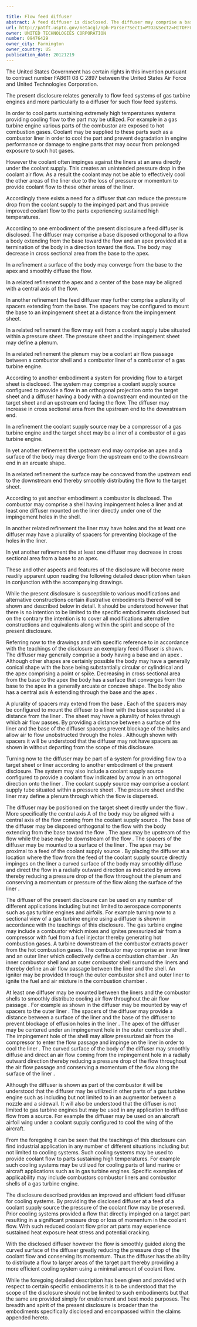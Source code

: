 ```yaml
---

title: Flow feed diffuser
abstract: A feed diffuser is disclosed. The diffuser may comprise a base disposed orthogonal to a flow, a body extending from the base toward the flow, and an apex provided at a termination of the body in a direction toward the flow. The body may decrease in cross-sectional area from the base to the apex.
url: http://patft.uspto.gov/netacgi/nph-Parser?Sect1=PTO2&Sect2=HITOFF&p=1&u=%2Fnetahtml%2FPTO%2Fsearch-adv.htm&r=1&f=G&l=50&d=PALL&S1=09476429&OS=09476429&RS=09476429
owner: UNITED TECHNOLOGIES CORPORATION
number: 09476429
owner_city: Farmington
owner_country: US
publication_date: 20121219
---
```

The United States Government has certain rights in this invention pursuant to contract number FA8611 08 C 2897 between the United States Air Force and United Technologies Corporation.

The present disclosure relates generally to flow feed systems of gas turbine engines and more particularly to a diffuser for such flow feed systems.

In order to cool parts sustaining extremely high temperatures systems providing cooling flow to the part may be utilized. For example in a gas turbine engine various parts of the combustor are exposed to hot combustion gases. Coolant may be supplied to these parts such as a combustor liner in order to cool the part and prevent degradation in engine performance or damage to engine parts that may occur from prolonged exposure to such hot gases.

However the coolant often impinges against the liners at an area directly under the coolant supply. This creates an unintended pressure drop in the coolant air flow. As a result the coolant may not be able to effectively cool the other areas of the liner due to the loss of pressure or momentum to provide coolant flow to these other areas of the liner.

Accordingly there exists a need for a diffuser that can reduce the pressure drop from the coolant supply to the impinged part and thus provide improved coolant flow to the parts experiencing sustained high temperatures.

According to one embodiment of the present disclosure a feed diffuser is disclosed. The diffuser may comprise a base disposed orthogonal to a flow a body extending from the base toward the flow and an apex provided at a termination of the body in a direction toward the flow. The body may decrease in cross sectional area from the base to the apex.

In a refinement a surface of the body may converge from the base to the apex and smoothly diffuse the flow.

In a related refinement the apex and a center of the base may be aligned with a central axis of the flow.

In another refinement the feed diffuser may further comprise a plurality of spacers extending from the base. The spacers may be configured to mount the base to an impingement sheet at a distance from the impingement sheet.

In a related refinement the flow may exit from a coolant supply tube situated within a pressure sheet. The pressure sheet and the impingement sheet may define a plenum.

In a related refinement the plenum may be a coolant air flow passage between a combustor shell and a combustor liner of a combustor of a gas turbine engine.

According to another embodiment a system for providing flow to a target sheet is disclosed. The system may comprise a coolant supply source configured to provide a flow in an orthogonal projection onto the target sheet and a diffuser having a body with a downstream end mounted on the target sheet and an upstream end facing the flow. The diffuser may increase in cross sectional area from the upstream end to the downstream end.

In a refinement the coolant supply source may be a compressor of a gas turbine engine and the target sheet may be a liner of a combustor of a gas turbine engine.

In yet another refinement the upstream end may comprise an apex and a surface of the body may diverge from the upstream end to the downstream end in an arcuate shape.

In a related refinement the surface may be concaved from the upstream end to the downstream end thereby smoothly distributing the flow to the target sheet.

According to yet another embodiment a combustor is disclosed. The combustor may comprise a shell having impingement holes a liner and at least one diffuser mounted on the liner directly under one of the impingement holes in the shell.

In another related refinement the liner may have holes and the at least one diffuser may have a plurality of spacers for preventing blockage of the holes in the liner.

In yet another refinement the at least one diffuser may decrease in cross sectional area from a base to an apex.

These and other aspects and features of the disclosure will become more readily apparent upon reading the following detailed description when taken in conjunction with the accompanying drawings.

While the present disclosure is susceptible to various modifications and alternative constructions certain illustrative embodiments thereof will be shown and described below in detail. It should be understood however that there is no intention to be limited to the specific embodiments disclosed but on the contrary the intention is to cover all modifications alternative constructions and equivalents along within the spirit and scope of the present disclosure.

Referring now to the drawings and with specific reference to in accordance with the teachings of the disclosure an exemplary feed diffuser is shown. The diffuser may generally comprise a body having a base and an apex . Although other shapes are certainly possible the body may have a generally conical shape with the base being substantially circular or cylindrical and the apex comprising a point or spike. Decreasing in cross sectional area from the base to the apex the body has a surface that converges from the base to the apex in a generally arcuate or concave shape. The body also has a central axis A extending through the base and the apex .

A plurality of spacers may extend from the base . Each of the spacers may be configured to mount the diffuser to a liner with the base separated at a distance from the liner . The sheet may have a plurality of holes through which air flow passes. By providing a distance between a surface of the liner and the base of the diffuser spacers prevent blockage of the holes and allow air to flow unobstructed through the holes . Although shown with spacers it will be understood that the diffuser may not have spacers as shown in without departing from the scope of this disclosure.

Turning now to the diffuser may be part of a system for providing flow to a target sheet or liner according to another embodiment of the present disclosure. The system may also include a coolant supply source configured to provide a coolant flow indicated by arrow in an orthogonal direction onto the liner . The coolant supply source may comprise a coolant supply tube situated within a pressure sheet . The pressure sheet and the liner may define a plenum through which the flow is dispersed.

The diffuser may be positioned on the target sheet directly under the flow . More specifically the central axis A of the body may be aligned with a central axis of the flow coming from the coolant supply source . The base of the diffuser may be disposed orthogonal to the flow with the body extending from the base toward the flow . The apex may be upstream of the flow while the base may be downstream of the flow . The spacers of the diffuser may be mounted to a surface of the liner . The apex may be proximal to a feed of the coolant supply source . By placing the diffuser at a location where the flow from the feed of the coolant supply source directly impinges on the liner a curved surface of the body may smoothly diffuse and direct the flow in a radially outward direction as indicated by arrows thereby reducing a pressure drop of the flow throughout the plenum and conserving a momentum or pressure of the flow along the surface of the liner .

The diffuser of the present disclosure can be used on any number of different applications including but not limited to aerospace components such as gas turbine engines and airfoils. For example turning now to a sectional view of a gas turbine engine using a diffuser is shown in accordance with the teachings of this disclosure. The gas turbine engine may include a combustor which mixes and ignites pressurized air from a compressor with fuel from a fuel injector thereby generating hot combustion gases. A turbine downstream of the combustor extracts power from the hot combustion gases. The combustor may comprise an inner liner and an outer liner which collectively define a combustion chamber . An inner combustor shell and an outer combustor shell surround the liners and thereby define an air flow passage between the liner and the shell. An igniter may be provided through the outer combustor shell and outer liner to ignite the fuel and air mixture in the combustion chamber .

At least one diffuser may be mounted between the liners and the combustor shells to smoothly distribute cooling air flow throughout the air flow passage . For example as shown in the diffuser may be mounted by way of spacers to the outer liner . The spacers of the diffuser may provide a distance between a surface of the liner and the base of the diffuser to prevent blockage of effusion holes in the liner . The apex of the diffuser may be centered under an impingement hole in the outer combustor shell . The impingement hole of the shell may allow pressurized air from the compressor to enter the flow passage and impinge on the liner in order to cool the liner . The curved surface of the body of the diffuser may smoothly diffuse and direct an air flow coming from the impingement hole in a radially outward direction thereby reducing a pressure drop of the flow throughout the air flow passage and conserving a momentum of the flow along the surface of the liner .

Although the diffuser is shown as part of the combustor it will be understood that the diffuser may be utilized in other parts of a gas turbine engine such as including but not limited to in an augmentor between a nozzle and a sidewall. It will also be understood that the diffuser is not limited to gas turbine engines but may be used in any application to diffuse flow from a source. For example the diffuser may be used on an aircraft airfoil wing under a coolant supply configured to cool the wing of the aircraft.

From the foregoing it can be seen that the teachings of this disclosure can find industrial application in any number of different situations including but not limited to cooling systems. Such cooling systems may be used to provide coolant flow to parts sustaining high temperatures. For example such cooling systems may be utilized for cooling parts of land marine or aircraft applications such as in gas turbine engines. Specific examples of applicability may include combustors combustor liners and combustor shells of a gas turbine engine.

The disclosure described provides an improved and efficient feed diffuser for cooling systems. By providing the disclosed diffuser at a feed of a coolant supply source the pressure of the coolant flow may be preserved. Prior cooling systems provided a flow that directly impinged on a target part resulting in a significant pressure drop or loss of momentum in the coolant flow. With such reduced coolant flow prior art parts may experience sustained heat exposure heat stress and potential cracking.

With the disclosed diffuser however the flow is smoothly guided along the curved surface of the diffuser greatly reducing the pressure drop of the coolant flow and conserving its momentum. Thus the diffuser has the ability to distribute a flow to larger areas of the target part thereby providing a more efficient cooling system using a minimal amount of coolant flow.

While the foregoing detailed description has been given and provided with respect to certain specific embodiments it is to be understood that the scope of the disclosure should not be limited to such embodiments but that the same are provided simply for enablement and best mode purposes. The breadth and spirit of the present disclosure is broader than the embodiments specifically disclosed and encompassed within the claims appended hereto.

